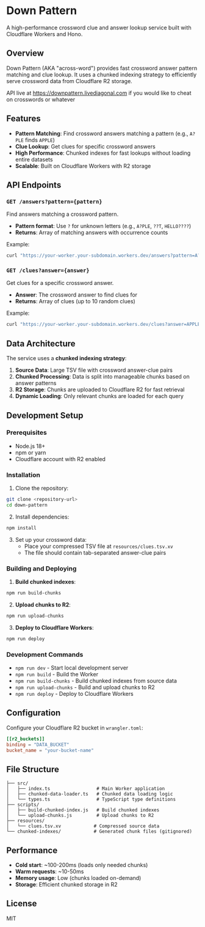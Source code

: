 # Down Pattern

A high-performance crossword clue and answer lookup service built with Cloudflare Workers and Hono.

## Overview

Down Pattern (AKA "across-word") provides fast crossword answer pattern matching and clue lookup. It uses a chunked indexing strategy to efficiently serve crossword data from Cloudflare R2 storage.

API live at https://downpattern.livediagonal.com if you would like to cheat on crosswords or whatever

## Features

- **Pattern Matching**: Find crossword answers matching a pattern (e.g., `A?PLE` finds `APPLE`)
- **Clue Lookup**: Get clues for specific crossword answers
- **High Performance**: Chunked indexes for fast lookups without loading entire datasets
- **Scalable**: Built on Cloudflare Workers with R2 storage

## API Endpoints

### `GET /answers?pattern={pattern}`

Find answers matching a crossword pattern.

- **Pattern format**: Use `?` for unknown letters (e.g., `A?PLE`, `??T`, `HELLO????`)
- **Returns**: Array of matching answers with occurrence counts

Example:
```bash
curl "https://your-worker.your-subdomain.workers.dev/answers?pattern=A?PLE"
```

### `GET /clues?answer={answer}`

Get clues for a specific crossword answer.

- **Answer**: The crossword answer to find clues for
- **Returns**: Array of clues (up to 10 random clues)

Example:
```bash
curl "https://your-worker.your-subdomain.workers.dev/clues?answer=APPLE"
```

## Data Architecture

The service uses a **chunked indexing strategy**:

1. **Source Data**: Large TSV file with crossword answer-clue pairs
2. **Chunked Processing**: Data is split into manageable chunks based on answer patterns
3. **R2 Storage**: Chunks are uploaded to Cloudflare R2 for fast retrieval
4. **Dynamic Loading**: Only relevant chunks are loaded for each query

## Development Setup

### Prerequisites

- Node.js 18+
- npm or yarn
- Cloudflare account with R2 enabled

### Installation

1. Clone the repository:
```bash
git clone <repository-url>
cd down-pattern
```

2. Install dependencies:
```bash
npm install
```

3. Set up your crossword data:
   - Place your compressed TSV file at `resources/clues.tsv.xv`
   - The file should contain tab-separated answer-clue pairs

### Building and Deploying

1. **Build chunked indexes**:
```bash
npm run build-chunks
```

2. **Upload chunks to R2**:
```bash
npm run upload-chunks
```

3. **Deploy to Cloudflare Workers**:
```bash
npm run deploy
```

### Development Commands

- `npm run dev` - Start local development server
- `npm run build` - Build the Worker
- `npm run build-chunks` - Build chunked indexes from source data
- `npm run upload-chunks` - Build and upload chunks to R2
- `npm run deploy` - Deploy to Cloudflare Workers

## Configuration

Configure your Cloudflare R2 bucket in `wrangler.toml`:

```toml
[[r2_buckets]]
binding = "DATA_BUCKET"
bucket_name = "your-bucket-name"
```

## File Structure

```
├── src/
│   ├── index.ts                 # Main Worker application
│   ├── chunked-data-loader.ts   # Chunked data loading logic
│   └── types.ts                 # TypeScript type definitions
├── scripts/
│   ├── build-chunked-index.js   # Build chunked indexes
│   └── upload-chunks.js         # Upload chunks to R2
├── resources/
│   └── clues.tsv.xv            # Compressed source data
└── chunked-indexes/            # Generated chunk files (gitignored)
```

## Performance

- **Cold start**: ~100-200ms (loads only needed chunks)
- **Warm requests**: ~10-50ms 
- **Memory usage**: Low (chunks loaded on-demand)
- **Storage**: Efficient chunked storage in R2

## License

MIT
